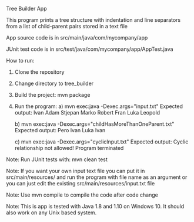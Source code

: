 Tree Builder App

This program prints a tree structure with indentation and line separators from a list of child-parent pairs stored in a text file

App source code is in src/main/java/com/mycompany/app

JUnit test code is in src/test/java/com/mycompany/app/AppTest.java

How to run:
1) Clone the repository
2) Change directory to tree_builder
3) Build the project: mvn package
4) Run the program:
    a) mvn exec:java -Dexec.args="input.txt"
    Expected output:
        Ivan
            Adam
                Stjepan
                    Marko
                    Robert
            Fran
        Luka
            Leopold

    b) mvn exec:java -Dexec.args="childHasMoreThanOneParent.txt"
    Expected output:
        Pero
            Ivan
        Luka
            Ivan

    c) mvn exec:java -Dexec.args="cyclicInput.txt"
    Expected output:
        Cyclic relationship not allowed!
        Program terminated


Note: Run JUnit tests with: mvn clean test

Note: If you want your own input text file you can put it in src/main/resources/ and run the program with file name as an argument
or you can just edit the existing src/main/resources/input.txt file

Note: Use mvn compile to compile the code after code change

Note: This is app is tested with Java 1.8 and 1.10 on Windows 10. It should also work on
any Unix based system.

